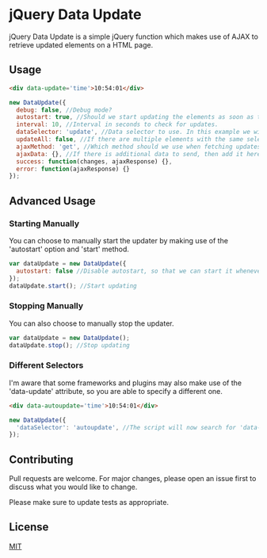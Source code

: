 # jQuery Data Update
jQuery Data Update is a simple jQuery function which makes use of AJAX to retrieve updated elements on a HTML page.

## Usage
```html
<div data-update='time'>10:54:01</div>
```
```javascript
new DataUpdate({
  debug: false, //Debug mode?
  autostart: true, //Should we start updating the elements as soon as the class is instansiated?
  interval: 10, //Interval in seconds to check for updates.
  dataSelector: 'update', //Data selector to use. In this example we will search for [data-update].
  updateAll: false, //If there are multiple elements with the same selector, should we update all of them?
  ajaxMethod: 'get', //Which method should we use when fetching updates?
  ajaxData: {}, //If there is additional data to send, then add it here.
  success: function(changes, ajaxResponse) {},
  error: function(ajaxResponse) {}
});
```

## Advanced Usage
### Starting Manually
You can choose to manually start the updater by making use of the 'autostart' option and 'start' method.
```javascript
var dataUpdate = new DataUpdate({
  autostart: false //Disable autostart, so that we can start it whenever we want.
});
dataUpdate.start(); //Start updating
```
### Stopping Manually
You can also choose to manually stop the updater.
```javascript
var dataUpdate = new DataUpdate();
dataUpdate.stop(); //Stop updating
```
### Different Selectors
I'm aware that some frameworks and plugins may also make use of the 'data-update' attribute, so you are able to specify a different one.
```html
<div data-autoupdate='time'>10:54:01</div>
```
```javascript
new DataUpdate({
  'dataSelector': 'autoupdate', //The script will now search for 'data-autoupdate' attributes instead.
});
```
## Contributing
Pull requests are welcome. For major changes, please open an issue first to discuss what you would like to change.

Please make sure to update tests as appropriate.

## License
[MIT](https://choosealicense.com/licenses/mit/)
